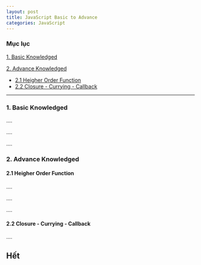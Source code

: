 ```yaml
---
layout: post
title: JavaScript Basic to Advance
categories: JavaScript
---
```


### Mục lục

[1. Basic Knowledged](#basic_knowledged)

[2. Advance Knowledged](#advance_knowledged)
-	[2.1 Heigher Order Function](#HOF)
-	[2.2 Closure - Currying - Callback](#closure)

---

<a name="basic_knowledged"></a>
### 1. Basic Knowledged

....

....

....

<a name="advance_knowledged"></a>
### 2. Advance Knowledged

<a name="HOF"></a>
#### 2.1 Heigher Order Function
....

....

....

<a name="closure"></a>
#### 2.2 Closure - Currying - Callback

....

 ## Hết
